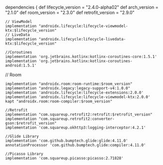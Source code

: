 dependencies {
    def lifecycle_version = "2.4.0-alpha02"
    def arch_version = "2.1.0"
    def room_version = "2.3.0"
    def retrofit_version = "2.9.0"

    // ViewModel
    implementation "androidx.lifecycle:lifecycle-viewmodel-ktx:$lifecycle_version"
    // LiveData
    implementation "androidx.lifecycle:lifecycle-livedata-ktx:$lifecycle_version"

    //Coroutines
    implementation 'org.jetbrains.kotlinx:kotlinx-coroutines-core:1.5.1'
    implementation 'org.jetbrains.kotlinx:kotlinx-coroutines-android:1.5.1'

// Room

    implementation "androidx.room:room-runtime:$room_version"
    implementation "androidx.legacy:legacy-support-v4:1.0.0"
    implementation 'androidx.lifecycle:lifecycle-extensions:2.0.0'
    implementation 'androidx.lifecycle:lifecycle-viewmodel-ktx:2.0.0'
    kapt "androidx.room:room-compiler:$room_version"

    //Retrofit
    implementation "com.squareup.retrofit2:retrofit:$retrofit_version"
    implementation "com.squareup.retrofit2:converter-gson:$retrofit_version"
    implementation 'com.squareup.okhttp3:logging-interceptor:4.2.1'

    //Glide Library
    implementation 'com.github.bumptech.glide:glide:4.11.0'
    annotationProcessor 'com.github.bumptech.glide:compiler:4.11.0'

    //Picasso Library
    implementation 'com.squareup.picasso:picasso:2.71828'

